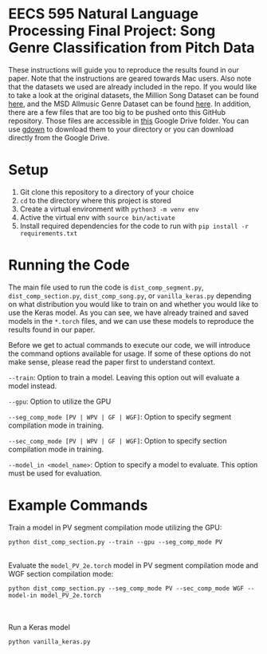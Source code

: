 # EECS 595 Natural Language Processing Final Project: Song Genre Classification from Pitch Data

These instructions will guide you to reproduce the results found in our paper. Note that the instructions are geared towards Mac users. Also note that the datasets we used are already included in the repo. If you would like to take a look at the original datasets, the Million Song Dataset can be found [here](http://millionsongdataset.com/), and the MSD Allmusic Genre Dataset can be found [here](http://www.ifs.tuwien.ac.at/mir/msd/partitions/msd-MAGD-genreAssignment.cls). In addition, there are a few files that are too big to be pushed onto this GitHub repository. Those files are accessible in [this](https://drive.google.com/drive/u/0/folders/0AJ1vx5o3L_LpUk9PVA) Google Drive folder. You can use [gdown](https://github.com/wkentaro/gdown) to download them to your directory or you can download directly from the Google Drive.

# Setup
1. Git clone this repository to a directory of your choice
2. `cd` to the directory where this project is stored
3. Create a virtual environment with `python3 -m venv env`
4. Active the virtual env with `source bin/activate`
5. Install required dependencies for the code to run with `pip install -r requirements.txt`

# Running the Code
The main file used to run the code is `dist_comp_segment.py`, `dist_comp_section.py`, `dist_comp_song.py`, or `vanilla_keras.py` depending on what distribution you would like to train on and whether you would like to use the Keras model. As you can see, we have already trained and saved models in the `*.torch` files, and we can use these models to reproduce the results found in our paper.

Before we get to actual commands to execute our code, we will introduce the command options available for usage. If some of these options do not make sense, please read the paper first to understand context.

`--train`: Option to train a model. Leaving this option out will evaluate a model instead.

`--gpu`: Option to utilize the GPU

`--seg_comp_mode [PV | WPV | GF | WGF]`: Option to specify segment compilation mode in training.

`--sec_comp_mode [PV | WPV | GF | WGF]`: Option to specify section compilation mode in training.

`--model_in <model_name>`: Option to specify a model to evaluate. This option must be used for evaluation.

# Example Commands
Train a model in PV segment compilation mode utilizing the GPU:

`python dist_comp_section.py --train --gpu --seg_comp_mode PV`
<br/><br/>

Evaluate the `model_PV_2e.torch` model in PV segment compilation mode and WGF section compilation mode:

`python dist_comp_section.py --seg_comp_mode PV --sec_comp_mode WGF --model-in model_PV_2e.torch`

<br/><br/>
Run a Keras model

`python vanilla_keras.py`
